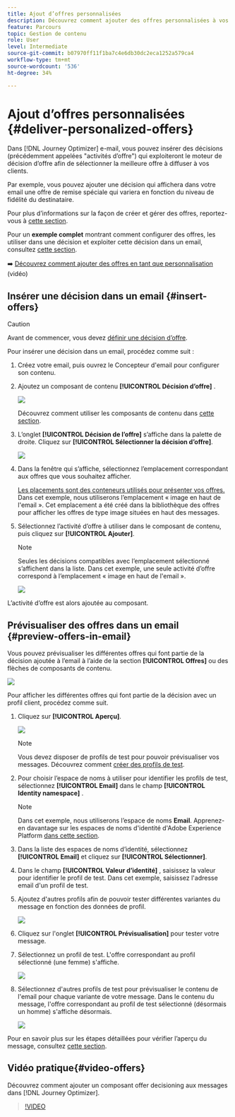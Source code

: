 ```yaml
---
title: Ajout d’offres personnalisées
description: Découvrez comment ajouter des offres personnalisées à vos messages
feature: Parcours
topic: Gestion de contenu
role: User
level: Intermediate
source-git-commit: b07970ff11f1ba7c4e6db30dc2eca1252a579ca4
workflow-type: tm+mt
source-wordcount: '536'
ht-degree: 34%

---
```


# Ajout d’offres personnalisées {#deliver-personalized-offers}

Dans [!DNL Journey Optimizer] e-mail, vous pouvez insérer des décisions (précédemment appelées &quot;activités d’offre&quot;) qui exploiteront le moteur de décision d’offre afin de sélectionner la meilleure offre à diffuser à vos clients.

Par exemple, vous pouvez ajouter une décision qui affichera dans votre email une offre de remise spéciale qui variera en fonction du niveau de fidélité du destinataire.

Pour plus d’informations sur la façon de créer et gérer des offres, reportez-vous à [cette section](offers/get-started/starting-offer-decisioning.md).

Pour un **exemple complet** montrant comment configurer des offres, les utiliser dans une décision et exploiter cette décision dans un email, consultez [cette section](offers/offers-e2e.md#insert-decision-in-email).

➡️ [Découvrez comment ajouter des offres en tant que personnalisation](#video-offers) (vidéo)

## Insérer une décision dans un email {#insert-offers}

>[!CAUTION]
>
>Avant de commencer, vous devez [définir une décision d’offre](offers/offer-activities/create-offer-activities.md).

Pour insérer une décision dans un email, procédez comme suit :

1. Créez votre email, puis ouvrez le Concepteur d&#39;email pour configurer son contenu.

1. Ajoutez un composant de contenu **[!UICONTROL Décision d’offre]** .

   ![](assets/deliver-offer-component.png)

   Découvrez comment utiliser les composants de contenu dans [cette section](content-components.md).

1. L’onglet **[!UICONTROL Décision de l’offre]** s’affiche dans la palette de droite. Cliquez sur **[!UICONTROL Sélectionner la décision d’offre]**.

   ![](assets/deliver-offer-tab.png)

1. Dans la fenêtre qui s’affiche, sélectionnez l’emplacement correspondant aux offres que vous souhaitez afficher.

   [Les placements sont des conteneurs utilisés pour présenter vos offres. ](offers/offer-library/creating-placements.md) Dans cet exemple, nous utiliserons l’emplacement « image en haut de l&#39;email ». Cet emplacement a été créé dans la bibliothèque des offres pour afficher les offres de type image situées en haut des messages.

1. Sélectionnez l’activité d’offre à utiliser dans le composant de contenu, puis cliquez sur **[!UICONTROL Ajouter]**.

   >[!NOTE]
   >
   >Seules les décisions compatibles avec l’emplacement sélectionné s’affichent dans la liste. Dans cet exemple, une seule activité d’offre correspond à l’emplacement « image en haut de l&#39;email ».

   ![](assets/deliver-offer-placement.png)

L’activité d’offre est alors ajoutée au composant.


## Prévisualiser des offres dans un email {#preview-offers-in-email}

Vous pouvez prévisualiser les différentes offres qui font partie de la décision ajoutée à l’email à l’aide de la section **[!UICONTROL Offres]** ou des flèches de composants de contenu.

![](assets/deliver-offer-preview.png)

Pour afficher les différentes offres qui font partie de la décision avec un profil client, procédez comme suit.

1. Cliquez sur **[!UICONTROL Aperçu]**.  

   ![](assets/deliver-offer-preview-button.png)

   >[!NOTE]
   >
   >Vous devez disposer de profils de test pour pouvoir prévisualiser vos messages. Découvrez comment [créer des profils de test](building-journeys/creating-test-profiles.md).

1. Pour choisir l’espace de noms à utiliser pour identifier les profils de test, sélectionnez **[!UICONTROL Email]** dans le champ **[!UICONTROL Identity namespace]** .

   >[!NOTE]
   >
   >Dans cet exemple, nous utiliserons l’espace de noms **Email**. Apprenez-en davantage sur les espaces de noms d&#39;identité d&#39;Adobe Experience Platform [dans cette section](get-started-identity.md).

1. Dans la liste des espaces de noms d’identité, sélectionnez **[!UICONTROL Email]** et cliquez sur **[!UICONTROL Sélectionner]**.

1. Dans le champ **[!UICONTROL Valeur d’identité]** , saisissez la valeur pour identifier le profil de test. Dans cet exemple, saisissez l&#39;adresse email d&#39;un profil de test.

   <!--For example enter smith@adobe.com and click the **[!UICONTROL Add profile]** button.-->

1. Ajoutez d&#39;autres profils afin de pouvoir tester différentes variantes du message en fonction des données de profil.

   ![](assets/deliver-offer-test-profiles.png)

1. Cliquez sur l&#39;onglet **[!UICONTROL Prévisualisation]** pour tester votre message.

1. Sélectionnez un profil de test. L&#39;offre correspondant au profil sélectionné (une femme) s&#39;affiche.

   ![](assets/deliver-offer-test-profile-female-preview.png)

1. Sélectionnez d&#39;autres profils de test pour prévisualiser le contenu de l&#39;email pour chaque variante de votre message. Dans le contenu du message, l&#39;offre correspondant au profil de test sélectionné (désormais un homme) s&#39;affiche désormais.

   ![](assets/deliver-offer-test-profile-male-preview.png)

Pour en savoir plus sur les étapes détaillées pour vérifier l’aperçu du message, consultez [cette section](#preview-your-messages).

## Vidéo pratique{#video-offers}

Découvrez comment ajouter un composant offer decisioning aux messages dans [!DNL Journey Optimizer].

>[!VIDEO](https://video.tv.adobe.com/v/334088?quality=12)
